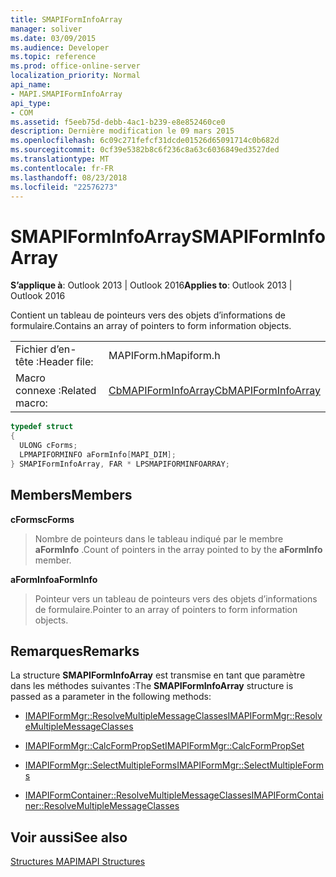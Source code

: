 ```yaml
---
title: SMAPIFormInfoArray
manager: soliver
ms.date: 03/09/2015
ms.audience: Developer
ms.topic: reference
ms.prod: office-online-server
localization_priority: Normal
api_name:
- MAPI.SMAPIFormInfoArray
api_type:
- COM
ms.assetid: f5eeb75d-debb-4ac1-b239-e8e852460ce0
description: Dernière modification le 09 mars 2015
ms.openlocfilehash: 6c09c271fefcf31dcde01526d65091714c0b682d
ms.sourcegitcommit: 0cf39e5382b8c6f236c8a63c6036849ed3527ded
ms.translationtype: MT
ms.contentlocale: fr-FR
ms.lasthandoff: 08/23/2018
ms.locfileid: "22576273"
---
```

# <a name="smapiforminfoarray"></a><span data-ttu-id="4b7f9-103">SMAPIFormInfoArray</span><span class="sxs-lookup"><span data-stu-id="4b7f9-103">SMAPIFormInfoArray</span></span>

  
  
<span data-ttu-id="4b7f9-104">**S’applique à**: Outlook 2013 | Outlook 2016</span><span class="sxs-lookup"><span data-stu-id="4b7f9-104">**Applies to**: Outlook 2013 | Outlook 2016</span></span> 
  
<span data-ttu-id="4b7f9-105">Contient un tableau de pointeurs vers des objets d’informations de formulaire.</span><span class="sxs-lookup"><span data-stu-id="4b7f9-105">Contains an array of pointers to form information objects.</span></span> 
  
|||
|:-----|:-----|
|<span data-ttu-id="4b7f9-106">Fichier d’en-tête :</span><span class="sxs-lookup"><span data-stu-id="4b7f9-106">Header file:</span></span>  <br/> |<span data-ttu-id="4b7f9-107">MAPIForm.h</span><span class="sxs-lookup"><span data-stu-id="4b7f9-107">Mapiform.h</span></span>  <br/> |
|<span data-ttu-id="4b7f9-108">Macro connexe :</span><span class="sxs-lookup"><span data-stu-id="4b7f9-108">Related macro:</span></span>  <br/> |[<span data-ttu-id="4b7f9-109">CbMAPIFormInfoArray</span><span class="sxs-lookup"><span data-stu-id="4b7f9-109">CbMAPIFormInfoArray</span></span>](cbmapiforminfoarray.md) <br/> |
   
```cpp
typedef struct
{
  ULONG cForms;
  LPMAPIFORMINFO aFormInfo[MAPI_DIM];
} SMAPIFormInfoArray, FAR * LPSMAPIFORMINFOARRAY;

```

## <a name="members"></a><span data-ttu-id="4b7f9-110">Members</span><span class="sxs-lookup"><span data-stu-id="4b7f9-110">Members</span></span>

 <span data-ttu-id="4b7f9-111">**cForms**</span><span class="sxs-lookup"><span data-stu-id="4b7f9-111">**cForms**</span></span>
  
> <span data-ttu-id="4b7f9-112">Nombre de pointeurs dans le tableau indiqué par le membre **aFormInfo** .</span><span class="sxs-lookup"><span data-stu-id="4b7f9-112">Count of pointers in the array pointed to by the **aFormInfo** member.</span></span> 
    
 <span data-ttu-id="4b7f9-113">**aFormInfo**</span><span class="sxs-lookup"><span data-stu-id="4b7f9-113">**aFormInfo**</span></span>
  
> <span data-ttu-id="4b7f9-114">Pointeur vers un tableau de pointeurs vers des objets d’informations de formulaire.</span><span class="sxs-lookup"><span data-stu-id="4b7f9-114">Pointer to an array of pointers to form information objects.</span></span>
    
## <a name="remarks"></a><span data-ttu-id="4b7f9-115">Remarques</span><span class="sxs-lookup"><span data-stu-id="4b7f9-115">Remarks</span></span>

<span data-ttu-id="4b7f9-116">La structure **SMAPIFormInfoArray** est transmise en tant que paramètre dans les méthodes suivantes :</span><span class="sxs-lookup"><span data-stu-id="4b7f9-116">The **SMAPIFormInfoArray** structure is passed as a parameter in the following methods:</span></span> 
  
- [<span data-ttu-id="4b7f9-117">IMAPIFormMgr::ResolveMultipleMessageClasses</span><span class="sxs-lookup"><span data-stu-id="4b7f9-117">IMAPIFormMgr::ResolveMultipleMessageClasses</span></span>](imapiformmgr-resolvemultiplemessageclasses.md)
    
- [<span data-ttu-id="4b7f9-118">IMAPIFormMgr::CalcFormPropSet</span><span class="sxs-lookup"><span data-stu-id="4b7f9-118">IMAPIFormMgr::CalcFormPropSet</span></span>](imapiformmgr-calcformpropset.md)
    
- [<span data-ttu-id="4b7f9-119">IMAPIFormMgr::SelectMultipleForms</span><span class="sxs-lookup"><span data-stu-id="4b7f9-119">IMAPIFormMgr::SelectMultipleForms</span></span>](imapiformmgr-selectmultipleforms.md)
    
- [<span data-ttu-id="4b7f9-120">IMAPIFormContainer::ResolveMultipleMessageClasses</span><span class="sxs-lookup"><span data-stu-id="4b7f9-120">IMAPIFormContainer::ResolveMultipleMessageClasses</span></span>](imapiformcontainer-resolvemultiplemessageclasses.md)
    
## <a name="see-also"></a><span data-ttu-id="4b7f9-121">Voir aussi</span><span class="sxs-lookup"><span data-stu-id="4b7f9-121">See also</span></span>



[<span data-ttu-id="4b7f9-122">Structures MAPI</span><span class="sxs-lookup"><span data-stu-id="4b7f9-122">MAPI Structures</span></span>](mapi-structures.md)

